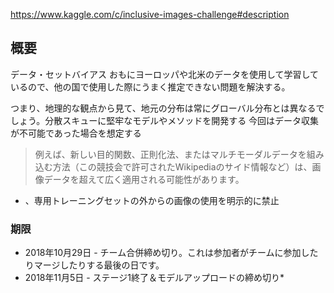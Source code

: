 https://www.kaggle.com/c/inclusive-images-challenge#description

## 概要
データ・セットバイアス
おもにヨーロッパや北米のデータを使用して学習しているので、他の国で使用した際にうまく推定できない問題を解決する。

つまり、地理的な観点から見て、地元の分布は常にグローバル分布とは異なるでしょう。分散スキューに堅牢なモデルやメソッドを開発する
今回はデータ収集が不可能であった場合を想定する

>例えば、新しい目的関数、正則化法、またはマルチモーダルデータを組み込む方法（この競技会で許可されたWikipediaのサイド情報など）は、画像データを超えて広く適用される可能性があります。

- 、専用トレーニングセットの外からの画像の使用を明示的に禁止
### 期限
- 2018年10月29日  - チーム合併締め切り。これは参加者がチームに参加したりマージしたりする最後の日です。
- 2018年11月5日 - ステージ1終了＆モデルアップロードの締め切り*
